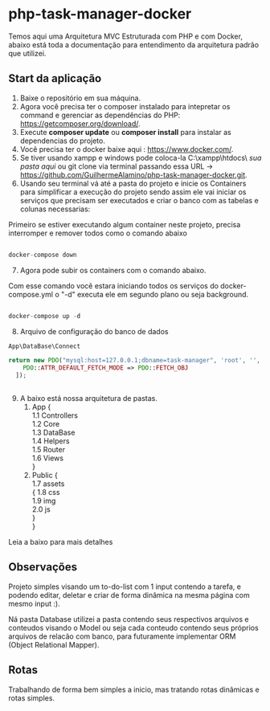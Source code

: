 # php-task-manager-docker

Temos aqui uma Arquitetura MVC Estruturada com PHP e com Docker, abaixo está toda a documentação para entendimento da arquitetura padrão que utilizei.

## Start da aplicação

1. Baixe o repositório em sua máquina.
2. Agora você precisa ter o composer instalado para intepretar os command e gerenciar as dependências do PHP: https://getcomposer.org/download/.
3. Execute **composer update** ou **composer install** para instalar as dependencias do projeto.
4. Você precisa ter o docker baixe aqui : https://www.docker.com/.
5. Se tiver usando xampp e windows pode coloca-la C:\xampp\htdocs\ *sua pasta aqui* ou git clone via terminal passando essa URL -> https://github.com/GuilhermeAlamino/php-task-manager-docker.git.
6. Usando seu terminal vá até a pasta do projeto e inicie os Containers para simplificar a execução do projeto sendo assim ele vai iniciar os serviços que precisam ser executados e criar o banco com as tabelas e colunas necessarias: 

Primeiro se estiver executando algum container neste projeto, precisa interromper e remover todos como o comando abaixo

```php

docker-compose down

```
7. Agora pode subir os containers com o comando abaixo.

Com esse comando você estara iniciando todos os serviços do docker-compose.yml o "-d" executa ele em segundo plano ou seja background.

```php

docker-compose up -d

```

8. Arquivo de configuração do banco de dados

```php
App\DataBase\Connect

return new PDO("mysql:host=127.0.0.1;dbname=task-manager", 'root', '', [
    PDO::ATTR_DEFAULT_FETCH_MODE => PDO::FETCH_OBJ
  ]);
  
```
9. A baixo está nossa arquitetura de pastas.
    1. App {<br>
        1.1 Controllers<br>
        1.2 Core<br>
        1.3 DataBase<br>
        1.4 Helpers<br>
        1.5 Router<br>
        1.6 Views<br>
    }
    2. Public {<br>
        1.7 assets<br>{
        1.8 css<br>
        1.9 img<br>
        2.0 js<br>
        }<br>
    }
        

Leia a baixo para mais detalhes 

## Observações


Projeto simples visando um to-do-list com 1 input contendo a tarefa, e podendo editar, deletar e criar de forma dinâmica na mesma página com mesmo input :).

Ná pasta Database utilizei a pasta contendo seus respectivos arquivos e conteudos visando o Model ou seja cada conteudo contendo seus próprios arquivos de relacão com banco, para futuramente implementar ORM (Object Relational Mapper).

## Rotas

Trabalhando de forma bem simples a inicio, mas tratando rotas dinâmicas e rotas simples.
